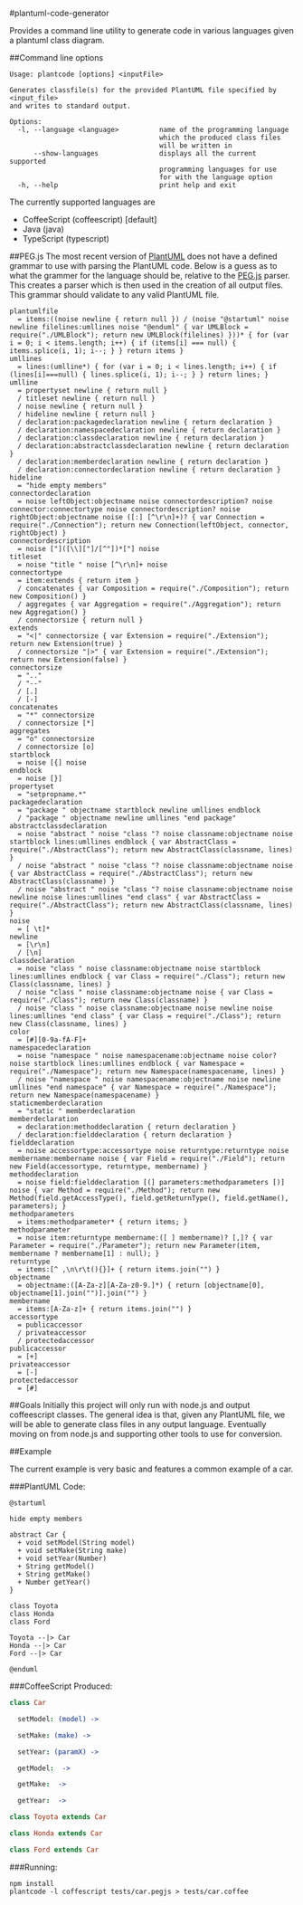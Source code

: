 #plantuml-code-generator

Provides a command line utility to generate code in various languages given a plantuml class diagram.

##Command line options

```shell
Usage: plantcode [options] <inputFile>

Generates classfile(s) for the provided PlantUML file specified by <input_file>
and writes to standard output.

Options:
  -l, --language <language>          name of the programming language
                                     which the produced class files
                                     will be written in
      --show-languages               displays all the current supported
                                     programming languages for use
                                     for with the language option
  -h, --help                         print help and exit
```

The currently supported languages are
* CoffeeScript (coffeescript) [default]
* Java (java)
* TypeScript (typescript)

##PEG.js
The most recent version of [PlantUML](http://plantuml.sourceforge.net/) does not have a defined grammar to use with
parsing the PlantUML code. Below is a guess as to what the grammer for
the language should be, relative to the [PEG.js](https://github.com/dmajda/pegjs) parser. This creates
a parser which is then used in the creation of all output files. This grammar should validate to any valid PlantUML file.

```
plantumlfile
  = items:((noise newline { return null }) / (noise "@startuml" noise newline filelines:umllines noise "@enduml" { var UMLBlock = require("./UMLBlock"); return new UMLBlock(filelines) }))* { for (var i = 0; i < items.length; i++) { if (items[i] === null) { items.splice(i, 1); i--; } } return items }
umllines
  = lines:(umlline*) { for (var i = 0; i < lines.length; i++) { if (lines[i]===null) { lines.splice(i, 1); i--; } } return lines; }
umlline
  = propertyset newline { return null }
  / titleset newline { return null }
  / noise newline { return null }
  / hideline newline { return null }
  / declaration:packagedeclaration newline { return declaration }
  / declaration:namespacedeclaration newline { return declaration }
  / declaration:classdeclaration newline { return declaration }
  / declaration:abstractclassdeclaration newline { return declaration }
  / declaration:memberdeclaration newline { return declaration }
  / declaration:connectordeclaration newline { return declaration }
hideline
  = "hide empty members"
connectordeclaration
  = noise leftObject:objectname noise connectordescription? noise connector:connectortype noise connectordescription? noise rightObject:objectname noise ([:] [^\r\n]+)? { var Connection = require("./Connection"); return new Connection(leftObject, connector, rightObject) }
connectordescription
  = noise ["]([\\]["]/[^"])*["] noise
titleset
  = noise "title " noise [^\r\n]+ noise
connectortype
  = item:extends { return item }
  / concatenates { var Composition = require("./Composition"); return new Composition() }
  / aggregates { var Aggregation = require("./Aggregation"); return new Aggregation() }
  / connectorsize { return null }
extends
  = "<|" connectorsize { var Extension = require("./Extension"); return new Extension(true) }
  / connectorsize "|>" { var Extension = require("./Extension"); return new Extension(false) }
connectorsize
  = ".."
  / "--"
  / [.]
  / [-]
concatenates
  = "*" connectorsize
  / connectorsize [*]
aggregates
  = "o" connectorsize
  / connectorsize [o]
startblock
  = noise [{] noise
endblock
  = noise [}]
propertyset
  = "setpropname.*"
packagedeclaration
  = "package " objectname startblock newline umllines endblock
  / "package " objectname newline umllines "end package"
abstractclassdeclaration
  = noise "abstract " noise "class "? noise classname:objectname noise startblock lines:umllines endblock { var AbstractClass = require("./AbstractClass"); return new AbstractClass(classname, lines) }
  / noise "abstract " noise "class "? noise classname:objectname noise { var AbstractClass = require("./AbstractClass"); return new AbstractClass(classname) }
  / noise "abstract " noise "class "? noise classname:objectname noise newline noise lines:umllines "end class" { var AbstractClass = require("./AbstractClass"); return new AbstractClass(classname, lines) }
noise
  = [ \t]*
newline
  = [\r\n]
  / [\n]
classdeclaration
  = noise "class " noise classname:objectname noise startblock lines:umllines endblock { var Class = require("./Class"); return new Class(classname, lines) }
  / noise "class " noise classname:objectname noise { var Class = require("./Class"); return new Class(classname) }
  / noise "class " noise classname:objectname noise newline noise lines:umllines "end class" { var Class = require("./Class"); return new Class(classname, lines) }
color
  = [#][0-9a-fA-F]+
namespacedeclaration
  = noise "namespace " noise namespacename:objectname noise color? noise startblock lines:umllines endblock { var Namespace = require("./Namespace"); return new Namespace(namespacename, lines) }
  / noise "namespace " noise namespacename:objectname noise newline umllines "end namespace" { var Namespace = require("./Namespace"); return new Namespace(namespacename) }
staticmemberdeclaration
  = "static " memberdeclaration
memberdeclaration
  = declaration:methoddeclaration { return declaration }
  / declaration:fielddeclaration { return declaration }
fielddeclaration
  = noise accessortype:accessortype noise returntype:returntype noise membername:membername noise { var Field = require("./Field"); return new Field(accessortype, returntype, membername) }
methoddeclaration
  = noise field:fielddeclaration [(] parameters:methodparameters [)] noise { var Method = require("./Method"); return new Method(field.getAccessType(), field.getReturnType(), field.getName(), parameters); }
methodparameters
  = items:methodparameter* { return items; }
methodparameter
  = noise item:returntype membername:([ ] membername)? [,]? { var Parameter = require("./Parameter"); return new Parameter(item, membername ? membername[1] : null); }
returntype
  = items:[^ ,\n\r\t(){}]+ { return items.join("") }
objectname
  = objectname:([A-Za-z][A-Za-z0-9.]*) { return [objectname[0], objectname[1].join("")].join("") }
membername
  = items:[A-Za-z]+ { return items.join("") }
accessortype
  = publicaccessor
  / privateaccessor
  / protectedaccessor
publicaccessor
  = [+]
privateaccessor
  = [-]
protectedaccessor
  = [#]
```

##Goals
Initially this project will only run with node.js and output coffeescript classes.
The general idea is that, given any PlantUML file, we will be able
to generate class files in any output language. Eventually moving on from node.js and supporting
other tools to use for conversion.

##Example

The current example is very basic and features a common example of a car.

###PlantUML Code:

```
@startuml

hide empty members

abstract Car {
  + void setModel(String model)
  + void setMake(String make)
  + void setYear(Number)
  + String getModel()
  + String getMake()
  + Number getYear()
}
  
class Toyota
class Honda
class Ford
  
Toyota --|> Car
Honda --|> Car
Ford --|> Car

@enduml
```

###CoffeeScript Produced:

```coffeescript
class Car

  setModel: (model) ->

  setMake: (make) ->

  setYear: (paramX) ->

  getModel:  ->

  getMake:  ->

  getYear:  ->

class Toyota extends Car

class Honda extends Car

class Ford extends Car
```

###Running:

```
npm install
plantcode -l coffescript tests/car.pegjs > tests/car.coffee
```
